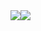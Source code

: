 <div style="display: flex; flex-direction: row;">
 <img class="img" src="https://github-readme-stats.vercel.app/api/top-langs/?username=IAmTheOnion&theme=radical" />
 <img class="img" src="https://github-readme-stats.vercel.app/api/top-langs/?username=IAmTheOnion&theme=radical&layout=compact&hide=css,html" />
</div>

